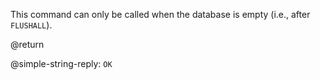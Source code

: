 This command can only be called when the database is empty (i.e., after `FLUSHALL`).

@return

@simple-string-reply: `OK`
